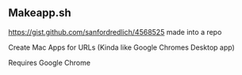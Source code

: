 ## Makeapp.sh ##

https://gist.github.com/sanfordredlich/4568525 made into a repo

Create Mac Apps for URLs (Kinda like Google Chromes Desktop app)

Requires Google Chrome
